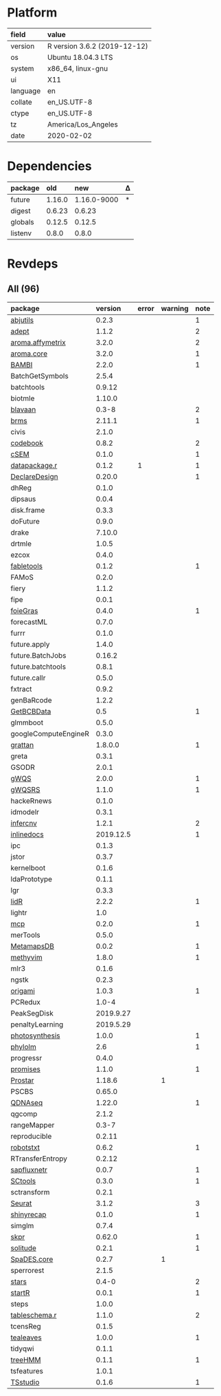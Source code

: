 # Platform

|field    |value                        |
|:--------|:----------------------------|
|version  |R version 3.6.2 (2019-12-12) |
|os       |Ubuntu 18.04.3 LTS           |
|system   |x86_64, linux-gnu            |
|ui       |X11                          |
|language |en                           |
|collate  |en_US.UTF-8                  |
|ctype    |en_US.UTF-8                  |
|tz       |America/Los_Angeles          |
|date     |2020-02-02                   |

# Dependencies

|package |old    |new         |Δ  |
|:-------|:------|:-----------|:--|
|future  |1.16.0 |1.16.0-9000 |*  |
|digest  |0.6.23 |0.6.23      |   |
|globals |0.12.5 |0.12.5      |   |
|listenv |0.8.0  |0.8.0       |   |

# Revdeps

## All (96)

|package                                         |version   |error |warning |note |
|:-----------------------------------------------|:---------|:-----|:-------|:----|
|[abjutils](problems.md#abjutils)                |0.2.3     |      |        |1    |
|[adept](problems.md#adept)                      |1.1.2     |      |        |2    |
|[aroma.affymetrix](problems.md#aromaaffymetrix) |3.2.0     |      |        |2    |
|[aroma.core](problems.md#aromacore)             |3.2.0     |      |        |1    |
|[BAMBI](problems.md#bambi)                      |2.2.0     |      |        |1    |
|BatchGetSymbols                                 |2.5.4     |      |        |     |
|batchtools                                      |0.9.12    |      |        |     |
|biotmle                                         |1.10.0    |      |        |     |
|[blavaan](problems.md#blavaan)                  |0.3-8     |      |        |2    |
|[brms](problems.md#brms)                        |2.11.1    |      |        |1    |
|civis                                           |2.1.0     |      |        |     |
|[codebook](problems.md#codebook)                |0.8.2     |      |        |2    |
|[cSEM](problems.md#csem)                        |0.1.0     |      |        |1    |
|[datapackage.r](problems.md#datapackager)       |0.1.2     |1     |        |1    |
|[DeclareDesign](problems.md#declaredesign)      |0.20.0    |      |        |1    |
|dhReg                                           |0.1.0     |      |        |     |
|dipsaus                                         |0.0.4     |      |        |     |
|disk.frame                                      |0.3.3     |      |        |     |
|doFuture                                        |0.9.0     |      |        |     |
|drake                                           |7.10.0    |      |        |     |
|drtmle                                          |1.0.5     |      |        |     |
|ezcox                                           |0.4.0     |      |        |     |
|[fabletools](problems.md#fabletools)            |0.1.2     |      |        |1    |
|FAMoS                                           |0.2.0     |      |        |     |
|fiery                                           |1.1.2     |      |        |     |
|fipe                                            |0.0.1     |      |        |     |
|[foieGras](problems.md#foiegras)                |0.4.0     |      |        |1    |
|forecastML                                      |0.7.0     |      |        |     |
|furrr                                           |0.1.0     |      |        |     |
|future.apply                                    |1.4.0     |      |        |     |
|future.BatchJobs                                |0.16.2    |      |        |     |
|future.batchtools                               |0.8.1     |      |        |     |
|future.callr                                    |0.5.0     |      |        |     |
|fxtract                                         |0.9.2     |      |        |     |
|genBaRcode                                      |1.2.2     |      |        |     |
|[GetBCBData](problems.md#getbcbdata)            |0.5       |      |        |1    |
|glmmboot                                        |0.5.0     |      |        |     |
|googleComputeEngineR                            |0.3.0     |      |        |     |
|[grattan](problems.md#grattan)                  |1.8.0.0   |      |        |1    |
|greta                                           |0.3.1     |      |        |     |
|GSODR                                           |2.0.1     |      |        |     |
|[gWQS](problems.md#gwqs)                        |2.0.0     |      |        |1    |
|[gWQSRS](problems.md#gwqsrs)                    |1.1.0     |      |        |1    |
|hackeRnews                                      |0.1.0     |      |        |     |
|idmodelr                                        |0.3.1     |      |        |     |
|[infercnv](problems.md#infercnv)                |1.2.1     |      |        |2    |
|[inlinedocs](problems.md#inlinedocs)            |2019.12.5 |      |        |1    |
|ipc                                             |0.1.3     |      |        |     |
|jstor                                           |0.3.7     |      |        |     |
|kernelboot                                      |0.1.6     |      |        |     |
|ldaPrototype                                    |0.1.1     |      |        |     |
|lgr                                             |0.3.3     |      |        |     |
|[lidR](problems.md#lidr)                        |2.2.2     |      |        |1    |
|lightr                                          |1.0       |      |        |     |
|[mcp](problems.md#mcp)                          |0.2.0     |      |        |1    |
|merTools                                        |0.5.0     |      |        |     |
|[MetamapsDB](problems.md#metamapsdb)            |0.0.2     |      |        |1    |
|[methyvim](problems.md#methyvim)                |1.8.0     |      |        |1    |
|mlr3                                            |0.1.6     |      |        |     |
|ngstk                                           |0.2.3     |      |        |     |
|[origami](problems.md#origami)                  |1.0.3     |      |        |1    |
|PCRedux                                         |1.0-4     |      |        |     |
|PeakSegDisk                                     |2019.9.27 |      |        |     |
|penaltyLearning                                 |2019.5.29 |      |        |     |
|[photosynthesis](problems.md#photosynthesis)    |1.0.0     |      |        |1    |
|[phylolm](problems.md#phylolm)                  |2.6       |      |        |1    |
|progressr                                       |0.4.0     |      |        |     |
|[promises](problems.md#promises)                |1.1.0     |      |        |1    |
|[Prostar](problems.md#prostar)                  |1.18.6    |      |1       |     |
|PSCBS                                           |0.65.0    |      |        |     |
|[QDNAseq](problems.md#qdnaseq)                  |1.22.0    |      |        |1    |
|qgcomp                                          |2.1.2     |      |        |     |
|rangeMapper                                     |0.3-7     |      |        |     |
|reproducible                                    |0.2.11    |      |        |     |
|[robotstxt](problems.md#robotstxt)              |0.6.2     |      |        |1    |
|RTransferEntropy                                |0.2.12    |      |        |     |
|[sapfluxnetr](problems.md#sapfluxnetr)          |0.0.7     |      |        |1    |
|[SCtools](problems.md#sctools)                  |0.3.0     |      |        |1    |
|sctransform                                     |0.2.1     |      |        |     |
|[Seurat](problems.md#seurat)                    |3.1.2     |      |        |3    |
|[shinyrecap](problems.md#shinyrecap)            |0.1.0     |      |        |1    |
|simglm                                          |0.7.4     |      |        |     |
|[skpr](problems.md#skpr)                        |0.62.0    |      |        |1    |
|[solitude](problems.md#solitude)                |0.2.1     |      |        |1    |
|[SpaDES.core](problems.md#spadescore)           |0.2.7     |      |1       |     |
|sperrorest                                      |2.1.5     |      |        |     |
|[stars](problems.md#stars)                      |0.4-0     |      |        |2    |
|[startR](problems.md#startr)                    |0.0.1     |      |        |1    |
|steps                                           |1.0.0     |      |        |     |
|[tableschema.r](problems.md#tableschemar)       |1.1.0     |      |        |2    |
|tcensReg                                        |0.1.5     |      |        |     |
|[tealeaves](problems.md#tealeaves)              |1.0.0     |      |        |1    |
|tidyqwi                                         |0.1.1     |      |        |     |
|[treeHMM](problems.md#treehmm)                  |0.1.1     |      |        |1    |
|tsfeatures                                      |1.0.1     |      |        |     |
|[TSstudio](problems.md#tsstudio)                |0.1.6     |      |        |1    |

